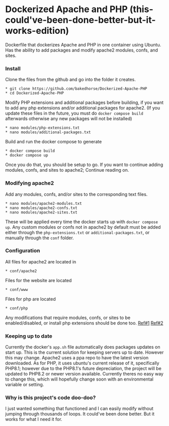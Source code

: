 # Dockerized Apache and PHP (this-could've-been-done-better-but-it-works-edition)
Dockerfile that dockerizes Apache and PHP in one container using Ubuntu.
Has the ability to add packages and modify apache2 modules, confs, and sites.

### Install
Clone the files from the github and go into the folder it creates.
```
* git clone https://github.com/bakedhorse/Dockerized-Apache-PHP
* cd Dockerized-Apache-PHP
```
Modify PHP extensions and additional packages before building, if you want to add any php extensions and/or additional packages for apache2.
(If you update these files in the future, you must do ```docker compose build``` afterwards otherwise any new packages will not be installed)
```
* nano modules/php-extensions.txt
* nano modules/additional-packages.txt
```
Build and run the docker compose to generate 
```
* docker compose build
* docker compose up
```

Once you do that, you should be setup to go. If you want to continue adding modules, confs, and sites to apache2; Continue reading on.

### Modifying apache2
Add any modules, confs, and/or sites to the corresponding text files.
```
* nano modules/apache2-modules.txt
* nano modules/apache2-confs.txt
* nano modules/apache2-sites.txt
```
These will be applied every time the docker starts up with ```docker compose up```. Any custom modules or confs not in apache2 by default must be added either through the ```php-extensions.txt``` or ```additional-packages.txt```, or manually through the ```conf``` folder.

### Configuration
All files for apache2 are located in
```
* conf/apache2
```
Files for the website are located 
```
* conf/www
```
Files for php are located
```
* conf/php
```
Any modifications that require modules, confs, or sites to be enabled/disabled, or install php extensions should be done too. [Ref#1](#modifying-apache2) [Ref#2](#install) 

### Keeping up to date
Currently the docker's ```app.sh``` file automatically does packages updates on start up. This is the current solution for keeping servers up to date. However this may change.
Apache2 uses a ppa repo to have the latest version downloaded.
As for PHP, it uses ubuntu's current release of it, specifically PHP8.1; however due to the PHP8.1's future depreciation, the project will be updated to PHP8.2 or newer version available. Currently theres no easy way to change this, which will hopefully change soon with an environmental variable or setting.

### Why is this project's code doo-doo?
I just wanted something that functioned and I can easily modify without jumping through thousands of loops.
It could've been done better. But it works for what I need it for.
